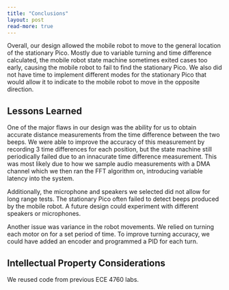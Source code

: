```yaml
---
title: "Conclusions"
layout: post
read-more: true
---
```


Overall, our design allowed the mobile robot to move to the general location of the stationary Pico. Mostly due to variable turning and time difference calculated, the mobile robot state machine sometimes exited cases too early, causing the mobile robot to fail to find the stationary Pico. We also did not have time to implement different modes for the stationary Pico that would allow it to indicate to the mobile robot to move in the opposite direction.


## Lessons Learned

One of the major flaws in our design was the ability for us to obtain accurate distance measurements from the time difference between the two beeps. We were able to improve the accuracy of this measurement by recording 3 time differences for each position, but the state machine still periodically failed due to an innacurate time difference measurement. This was most likely due to how we sample audio measurements with a DMA channel which we then ran the FFT algorithm on, introducing variable latency into the system.

Additionally, the microphone and speakers we selected did not allow for long range tests. The stationary Pico often failed to detect beeps produced by the mobile robot. A future design could experiment with different speakers or microphones.

Another issue was variance in the robot movements. We relied on turning each motor on for a set period of time. To improve turning accuracy, we could have added an encoder and programmed a PID for each turn.

## Intellectual Property Considerations

We reused code from previous ECE 4760 labs.
